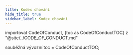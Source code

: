```yaml
---
title: Kodex chování
hide_title: true
sidebar_label: Kodex chování
---
```


importovat CodeOfConduct, {toc as CodeOfConductTOC} z "@site/../CODE_OF_CONDUCT.md"

<CodeOfConduct />

souběžná vývozní toc = CodeOfConductTOC;
